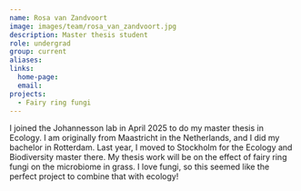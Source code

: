 ```yaml
---
name: Rosa van Zandvoort
image: images/team/rosa_van_zandvoort.jpg
description: Master thesis student
role: undergrad
group: current
aliases:
links:
  home-page:
  email: 
projects:
  - Fairy ring fungi
---
```


I joined the Johannesson lab in April 2025 to do my master thesis in Ecology. I am originally from Maastricht in the Netherlands, and I did my bachelor in Rotterdam. Last year, I moved to Stockholm for the Ecology and Biodiversity master there. My thesis work will be on the effect of fairy ring fungi on the microbiome in grass. I love fungi, so this seemed like the perfect project to combine that with ecology!